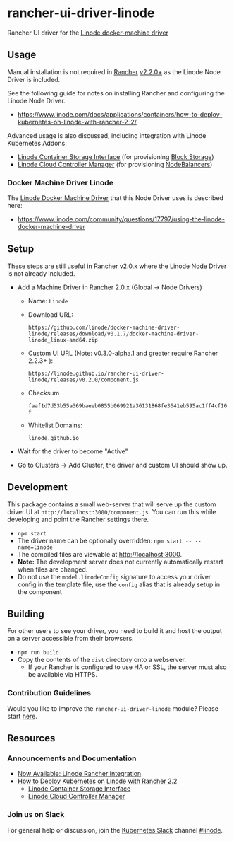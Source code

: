 # rancher-ui-driver-linode

Rancher UI driver for the [Linode docker-machine driver](https://github.com/linode/docker-machine-driver-linode)

## Usage

Manual installation is not required in [Rancher](https://rancher.com/products/rancher/) [v2.2.0+](https://forums.rancher.com/t/rancher-release-v2-2-0/) as the Linode Node Driver is included.

See the following guide for notes on installing Rancher and configuring the Linode Node Driver.

* <https://www.linode.com/docs/applications/containers/how-to-deploy-kubernetes-on-linode-with-rancher-2-2/>

Advanced usage is also discussed, including integration with Linode Kubernetes Addons:

* [Linode Container Storage Interface](https://github.com/linode/linode-blockstorage-csi-driver/) (for provisioning [Block Storage](https://www.linode.com/blockstorage))
* [Linode Cloud Controller Manager](https://github.com/linode/linode-cloud-controller-manager) (for provisioning [NodeBalancers](https://www.linode.com/nodebalancers))

### Docker Machine Driver Linode

The [Linode Docker Machine Driver](https://docs.docker.com/machine/drivers/linode/) that this Node Driver uses is described here:

* <https://www.linode.com/community/questions/17797/using-the-linode-docker-machine-driver>

## Setup

These steps are still useful in Rancher v2.0.x where the Linode Node Driver is not already included.

* Add a Machine Driver in Rancher 2.0.x (Global -> Node Drivers)
  * Name: `Linode`
  * Download URL:

    `https://github.com/linode/docker-machine-driver-linode/releases/download/v0.1.7/docker-machine-driver-linode_linux-amd64.zip`

  * Custom UI URL (Note: v0.3.0-alpha.1 and greater require Rancher 2.2.3+ ):

    `https://linode.github.io/rancher-ui-driver-linode/releases/v0.2.0/component.js`

  * Checksum

    `faaf1d7d53b55a369baeeb0855b069921a36131868fe3641eb595ac1ff4cf16f`

  * Whitelist Domains:

    `linode.github.io`

* Wait for the driver to become "Active"
* Go to Clusters -> Add Cluster, the driver and custom UI should show up.

## Development

This package contains a small web-server that will serve up the custom driver UI at `http://localhost:3000/component.js`.  You can run this while developing and point the Rancher settings there.

* `npm start`
* The driver name can be optionally overridden: `npm start -- --name=linode`
* The compiled files are viewable at <http://localhost:3000>.
* **Note:** The development server does not currently automatically restart when files are changed.
* Do not use the `model.linodeConfig` signature to access your driver config in the template file, use the `config` alias that is already setup in the component

## Building

For other users to see your driver, you need to build it and host the output on a server accessible from their browsers.

* `npm run build`
* Copy the contents of the `dist` directory onto a webserver.
  * If your Rancher is configured to use HA or SSL, the server must also be available via HTTPS.

### Contribution Guidelines

Would you like to improve the `rancher-ui-driver-linode` module? Please start [here](/.github/CONTRIBUTING.md).

## Resources

### Announcements and Documentation

* [Now Available: Linode Rancher Integration](https://blog.linode.com/2019/04/10/now-available-linode-rancher-integration/)
* [How to Deploy Kubernetes on Linode with Rancher 2.2](https://www.linode.com/docs/applications/containers/how-to-deploy-kubernetes-on-linode-with-rancher-2-2/)
  * [Linode Container Storage Interface](https://github.com/linode/linode-blockstorage-csi-driver)
  * [Linode Cloud Controller Manager](https://github.com/linode/linode-cloud-controller-manager)

### Join us on Slack

For general help or discussion, join the [Kubernetes Slack](http://slack.k8s.io/) channel [#linode](https://kubernetes.slack.com/messages/CD4B15LUR).
